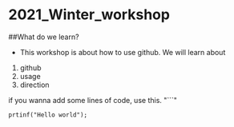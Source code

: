 # 2021_Winter_workshop

##What do we learn?
* This workshop is about how to use github. We will learn about 
1. github
2. usage
3. direction

if you wanna add some lines of code, use this. "```"

```
prtinf("Hello world");
```

